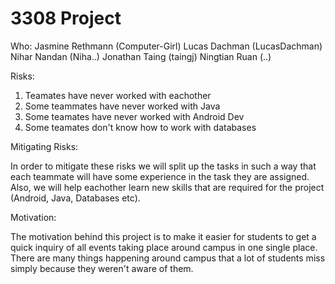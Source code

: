 # 3308 Project

Who: Jasmine Rethmann (Computer-Girl) Lucas Dachman (LucasDachman) Nihar Nandan (Niha..) Jonathan Taing (taingj) Ningtian Ruan (..)

Risks:
  1. Teamates have never worked with eachother
  2. Some teammates have never worked with Java
  3. Some teamates have never worked with Android Dev
  4. Some teamates don't know how to work with databases

Mitigating Risks:

In order to mitigate these risks we will split up the tasks in such a way that each teammate will have some experience in the task they are assigned. Also, we will help eachother learn new skills that are required for the project (Android, Java, Databases etc). 

Motivation:

The motivation behind this project is to make it easier for students to get a quick inquiry of all events taking place around campus in one single place. There are many things happening around campus that a lot of students miss simply because they weren't aware of them.   
